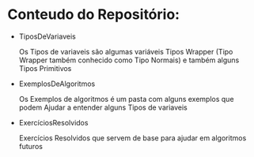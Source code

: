 # Conteudo do Repositório:



- TiposDeVariaveis

  Os Tipos de variaveis são algumas variáveis Tipos Wrapper
  (Tipo Wrapper também conhecido como Tipo Normais)
  e também alguns Tipos Primitivos 

- ExemplosDeAlgoritmos

  Os Exemplos de algoritmos é um pasta com
  alguns exemplos que podem
  Ajudar a entender alguns Tipos de variaveis


- ExercíciosResolvidos

  Exercícios Resolvidos que servem de base 
  para ajudar em algoritmos futuros

